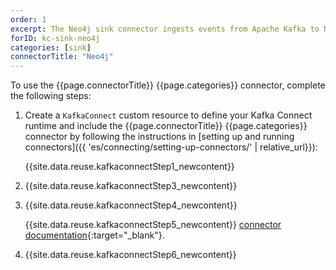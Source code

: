 ```yaml
---
order: 1
excerpt: The Neo4j sink connector ingests events from Apache Kafka to Neo4j through templated Cypher statements.
forID: kc-sink-neo4j
categories: [sink]
connectorTitle: "Neo4j"
---
```


To use the {{page.connectorTitle}} {{page.categories}} connector, complete the following steps:

1. Create a `KafkaConnect` custom resource to define your Kafka Connect runtime and include the {{page.connectorTitle}} {{page.categories}} connector by following the instructions in [setting up and running connectors]({{ 'es/connecting/setting-up-connectors/' | relative_url}}):

   {{site.data.reuse.kafkaconnectStep1_newcontent}}

2. {{site.data.reuse.kafkaconnectStep3_newcontent}}  

3. {{site.data.reuse.kafkaconnectStep4_newcontent}}
   
   {{site.data.reuse.kafkaconnectStep5_newcontent}} [connector documentation](https://github.com/neo4j-contrib/neo4j-streams/?tab=readme-ov-file#documentation){:target="_blank"}.     

              
4. {{site.data.reuse.kafkaconnectStep6_newcontent}}
